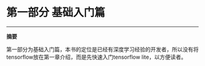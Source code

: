 # 第一部分 基础入门篇
---

**摘要**

第一部分为基础入门篇，本书的定位是已经有深度学习经验的开发者，所以没有将tensorflow放在第一章介绍，而是先快速入门tensorflow lite，以方便读者。